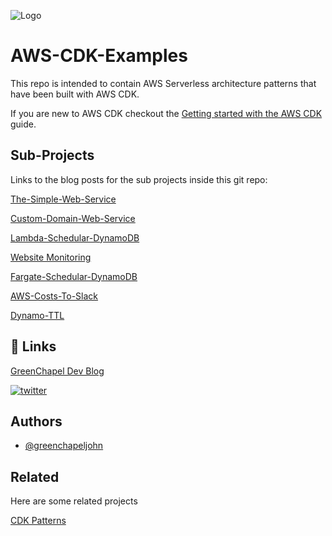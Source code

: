 
![Logo](https://greenchapeldev.files.wordpress.com/2021/08/cropped-cropped-cropped-greenchapeldev-logos_black-1.png)


# AWS-CDK-Examples

This repo is intended to contain AWS Serverless architecture patterns that have been built with AWS CDK.

If you are new to AWS CDK checkout the 
[Getting started with the AWS CDK](https://docs.aws.amazon.com/cdk/v2/guide/getting_started.html)
guide.

## Sub-Projects
Links to the blog posts for the sub projects inside this git repo:

[The-Simple-Web-Service](https://greenchapel.dev/2022/08/30/the-simple-web-service)

[Custom-Domain-Web-Service](https://greenchapel.dev/2022/09/07/aws-cdk-api-gateway-custom-domain/)

[Lambda-Schedular-DynamoDB](https://greenchapel.dev/2022/08/19/aws-cdk-lambda-scheduler-write-to-dynamodb/)

[Website Monitoring](https://greenchapel.dev/2022/07/08/serverless-website-monitoring/)

[Fargate-Schedular-DynamoDB](https://greenchapel.dev/2022/02/18/aws-cdk-fargate-schedular-write-to-dynamodb/)

[AWS-Costs-To-Slack](https://greenchapel.dev/2022/08/23/aws-cdk-costs-to-slack/)

[Dynamo-TTL](https://greenchapel.dev/2022/08/28/catch-dynamodb-ttl-delete-item-event/)


## 🔗 Links
[GreenChapel Dev Blog](https://greenchapel.dev)

[![twitter](https://img.shields.io/badge/twitter-1DA1F2?style=for-the-badge&logo=twitter&logoColor=white)](https://twitter.com/JohnGreenDev)


## Authors

- [@greenchapeljohn](https://github.com/greenchapeljohn)


## Related

Here are some related projects

[CDK Patterns](https://github.com/cdk-patterns/serverless)


